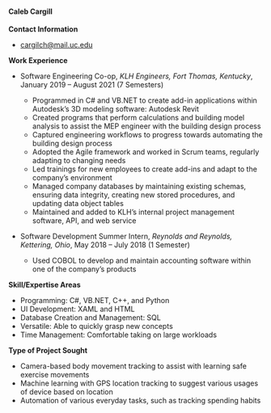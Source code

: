 #### Caleb Cargill

**Contact Information**

* cargilch@mail.uc.edu

**Work Experience**
* Software Engineering Co-op, *KLH Engineers, Fort Thomas, Kentucky*, January 2019 – August 2021 (7 Semesters)
	* Programmed in C# and VB.NET to create add-in applications within Autodesk’s 3D modeling software: Autodesk Revit
	* Created programs that perform calculations and building model analysis to assist the MEP engineer with the building design process
	* Captured engineering workflows to progress towards automating the building design process
	* Adopted the Agile framework and worked in Scrum teams, regularly adapting to changing needs
	* Led trainings for new employees to create add-ins and adapt to the company’s environment
	* Managed company databases by maintaining existing schemas, ensuring data integrity, creating new stored procedures, and updating data object tables
	* Maintained and added to KLH’s internal project management software, API, and web service
	
* Software Development Summer Intern, *Reynolds and Reynolds, Kettering, Ohio*, May 2018 – July 2018 (1 Semester)
	* Used COBOL to develop and maintain accounting software within one of the company’s products

**Skill/Expertise Areas**
* Programming: C#, VB.NET, C++, and Python
* UI Development: XAML and HTML
* Database Creation and Management: SQL 
* Versatile: Able to quickly grasp new concepts
* Time Management: Comfortable taking on large workloads

**Type of Project Sought**
* Camera-based body movement tracking to assist with learning safe exercise movements
* Machine learning with GPS location tracking to suggest various usages of device based on location
* Automation of various everyday tasks, such as tracking spending habits
